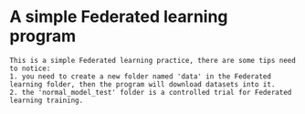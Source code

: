 # A simple Federated learning program
    This is a simple Federated learning practice, there are some tips need to notice:
    1. you need to create a new folder named 'data' in the Federated learning folder, then the program will download datasets into it.
    2. the 'normal_model_test' folder is a controlled trial for Federated learning training.
